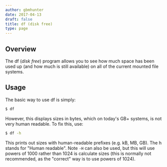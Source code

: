 ```yaml
---
author: gbmhunter
date: 2017-04-13
draft: false
title: df (disk free)
type: page
---
```


## Overview

The df (_disk free_) program allows you to see how much space has been used up (and how much is still available) on all of the current mounted file systems.

## Usage

The basic way to use df is simply:

```sh    
$ df
```

However, this displays sizes in bytes, which on today's GB+ systems, is not very human readable. To fix this, use:

```sh    
$ df -h
```

This prints out sizes with human-readable prefixes (e.g. kB, MB, GB). The h stands for "Human readable". Note `-H` can also be used, but this will use powers of 1000 rather than 1024 is calculate sizes (this is normally not recommended, as the "correct" way is to use powers of 1024).
